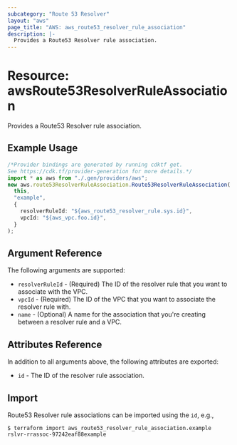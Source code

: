 ```yaml
---
subcategory: "Route 53 Resolver"
layout: "aws"
page_title: "AWS: aws_route53_resolver_rule_association"
description: |-
  Provides a Route53 Resolver rule association.
---
```


# Resource: awsRoute53ResolverRuleAssociation

Provides a Route53 Resolver rule association.

## Example Usage

```typescript
/*Provider bindings are generated by running cdktf get.
See https://cdk.tf/provider-generation for more details.*/
import * as aws from "./.gen/providers/aws";
new aws.route53ResolverRuleAssociation.Route53ResolverRuleAssociation(
  this,
  "example",
  {
    resolverRuleId: "${aws_route53_resolver_rule.sys.id}",
    vpcId: "${aws_vpc.foo.id}",
  }
);

```

## Argument Reference

The following arguments are supported:

* `resolverRuleId` - (Required) The ID of the resolver rule that you want to associate with the VPC.
* `vpcId` - (Required) The ID of the VPC that you want to associate the resolver rule with.
* `name` - (Optional) A name for the association that you're creating between a resolver rule and a VPC.

## Attributes Reference

In addition to all arguments above, the following attributes are exported:

* `id` - The ID of the resolver rule association.

## Import

Route53 Resolver rule associations can be imported using the `id`, e.g.,

```console
$ terraform import aws_route53_resolver_rule_association.example rslvr-rrassoc-97242eaf88example
```
